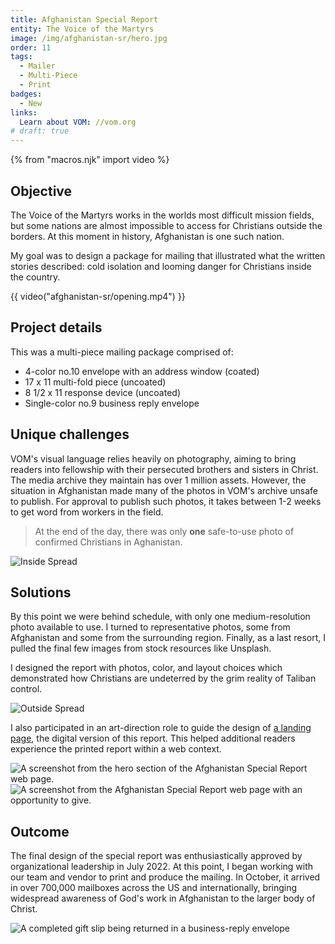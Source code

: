 ```yaml
---
title: Afghanistan Special Report
entity: The Voice of the Martyrs
image: /img/afghanistan-sr/hero.jpg
order: 11
tags:
  - Mailer
  - Multi-Piece
  - Print
badges:
  - New
links:
  Learn about VOM: //vom.org
# draft: true
---
```


{% from "macros.njk" import video %}


## Objective

The Voice of the Martyrs works in the worlds most difficult mission fields, but some nations are almost impossible to access for Christians outside the borders. At this moment in history, Afghanistan is one such nation.

My goal was to design a package for mailing that illustrated what the written stories described: cold isolation and looming danger for Christians inside the country.

{{ video("afghanistan-sr/opening.mp4") }}


## Project details

This was a multi-piece mailing package comprised of:
- 4-color no.10 envelope with an address window (coated)
- 17 x 11 multi-fold piece (uncoated)
- 8 1/2 x 11 response device (uncoated)
- Single-color no.9 business reply envelope


## Unique challenges

VOM's visual language relies heavily on photography, aiming to bring readers into fellowship with their persecuted brothers and sisters in Christ. The media archive they maintain has over 1 million assets. However, the situation in Afghanistan made many of the photos in VOM's archive unsafe to publish. For approval to publish such photos, it takes between 1-2 weeks to get word from workers in the field.

> At the end of the day, there was only **one** safe-to-use photo of confirmed Christians in Aghanistan.

![Inside Spread](/img/afghanistan-sr/interior-spread.jpg)


## Solutions

By this point we were behind schedule, with only one medium-resolution photo available to use. I turned to representative photos, some from Afghanistan and some from the surrounding region. Finally, as a last resort, I pulled the final few images from stock resources like Unsplash.

I designed the report with photos, color, and layout choices which demonstrated how Christians are undeterred by the grim reality of Taliban control.

![Outside Spread](/img/afghanistan-sr/outside-spread.jpg)

I also participated in an art-direction role to guide the design of [a landing page](//vom.org/2022-10-afghanistan), the digital version of this report. This helped additional readers experience the printed report within a web context.

<div class="grid">
  <img alt="A screenshot from the hero section of the Afghanistan Special Report web page." src="/img/afghanistan-sr/web-top.jpg" />
  <img alt="A screenshot from the Afghanistan Special Report web page with an opportunity to give." src="/img/afghanistan-sr/web-bottom.jpg" />
</div>


## Outcome

The final design of the special report was enthusiastically approved by organizational leadership in July 2022. At this point, I began working with our team and vendor to print and produce the mailing. In October, it arrived in over 700,000 mailboxes across the US and internationally, bringing widespread awareness of God's work in Afghanistan to the larger body of Christ.

![A completed gift slip being returned in a business-reply envelope](/img/afghanistan-sr/gift-slip.jpg)